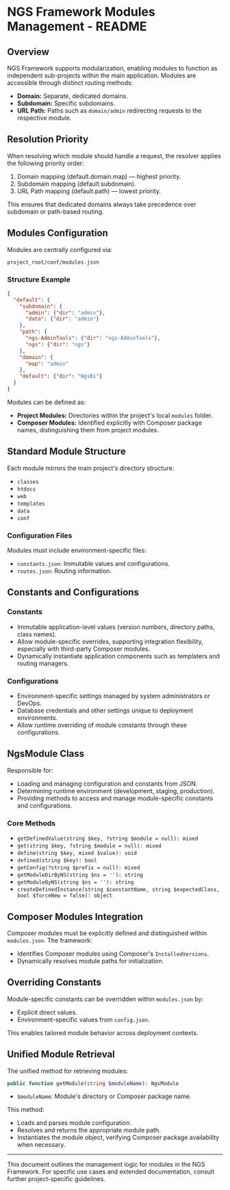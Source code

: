 # NGS Framework Modules Management - README

## Overview

NGS Framework supports modularization, enabling modules to function as independent sub-projects within the main application. Modules are accessible through distinct routing methods:

* **Domain:** Separate, dedicated domains.
* **Subdomain:** Specific subdomains.
* **URL Path:** Paths such as `domain/admin` redirecting requests to the respective module.

## Resolution Priority

When resolving which module should handle a request, the resolver applies the following priority order:

1. Domain mapping (default.domain.map) — highest priority.
2. Subdomain mapping (default.subdomain).
3. URL Path mapping (default.path) — lowest priority.

This ensures that dedicated domains always take precedence over subdomain or path-based routing.

## Modules Configuration

Modules are centrally configured via:

```
project_root/conf/modules.json
```

### Structure Example

```json
{
  "default": {
    "subdomain": {
      "admin": {"dir": "admin"},
      "data": {"dir": "admin"}
    },
    "path": {
      "ngs-AdminTools": {"dir": "ngs-AdminTools"},
      "ngs": {"dir": "ngs"}
    },
    "domain": {
      "map": "admin"
    },
    "default": {"dir": "NgsBi"}
  }
}
```

Modules can be defined as:

* **Project Modules:** Directories within the project's local `modules` folder.
* **Composer Modules:** Identified explicitly with Composer package names, distinguishing them from project modules.

## Standard Module Structure

Each module mirrors the main project's directory structure:

* `classes`
* `htdocs`
* `web`
* `templates`
* `data`
* `conf`

### Configuration Files

Modules must include environment-specific files:

* `constants.json`: Immutable values and configurations.
* `routes.json`: Routing information.

## Constants and Configurations

### Constants

* Immutable application-level values (version numbers, directory paths, class names).
* Allow module-specific overrides, supporting integration flexibility, especially with third-party Composer modules.
* Dynamically instantiate application components such as templaters and routing managers.

### Configurations

* Environment-specific settings managed by system administrators or DevOps.
* Database credentials and other settings unique to deployment environments.
* Allow runtime overriding of module constants through these configurations.

## NgsModule Class

Responsible for:

* Loading and managing configuration and constants from JSON.
* Determining runtime environment (development, staging, production).
* Providing methods to access and manage module-specific constants and configurations.

### Core Methods

* `getDefinedValue(string $key, ?string $module = null): mixed`
* `get(string $key, ?string $module = null): mixed`
* `define(string $key, mixed $value): void`
* `defined(string $key): bool`
* `getConfig(?string $prefix = null): mixed`
* `getModuleDirByNS(string $ns = ''): string`
* `getModuleByNS(string $ns = ''): string`
* `createDefinedInstance(string $constantName, string $expectedClass, bool $forceNew = false): object`

## Composer Modules Integration

Composer modules must be explicitly defined and distinguished within `modules.json`. The framework:

* Identifies Composer modules using Composer's `InstalledVersions`.
* Dynamically resolves module paths for initialization.

## Overriding Constants

Module-specific constants can be overridden within `modules.json` by:

* Explicit direct values.
* Environment-specific values from `config.json`.

This enables tailored module behavior across deployment contexts.

## Unified Module Retrieval

The unified method for retrieving modules:

```php
public function getModule(string $moduleName): NgsModule
```

* `$moduleName`: Module's directory or Composer package name.

This method:

* Loads and parses module configuration.
* Resolves and returns the appropriate module path.
* Instantiates the module object, verifying Composer package availability when necessary.

---

This document outlines the management logic for modules in the NGS Framework. For specific use cases and extended documentation, consult further project-specific guidelines.
